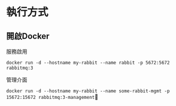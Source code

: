# 執行方式

## 開啟Docker

服務啟用

`docker run -d --hostname my-rabbit --name rabbit -p 5672:5672 rabbitmq:3`

管理介面

`docker run -d --hostname my-rabbit --name some-rabbit-mgmt -p 15672:15672 rabbitmq:3-management`